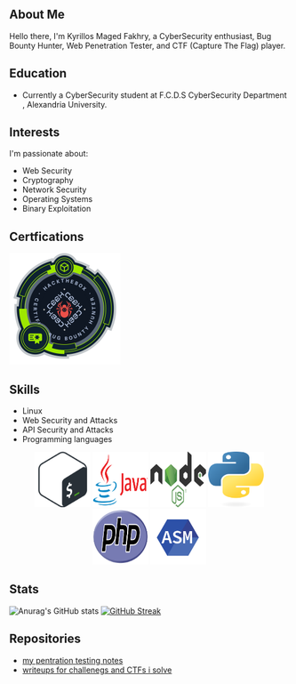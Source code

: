 ## About Me

Hello there, I'm Kyrillos Maged Fakhry, a CyberSecurity enthusiast, Bug Bounty Hunter, Web Penetration Tester, and CTF (Capture The Flag) player.

## Education

- Currently a CyberSecurity student at F.C.D.S CyberSecurity Department , Alexandria University.

## Interests

I'm passionate about:

- Web Security
- Cryptography
- Network Security
- Operating Systems
- Binary Exploitation


## Certfications 
[![CBBH](/images/CBBH.png)](https://academy.hackthebox.com/achievement/badge/f3bd0f29-5247-11ee-acfc-bea50ffe6cb4)


## Skills

- Linux
- Web Security and Attacks
- API Security and Attacks
- Programming languages
<p align="center">
  <img src="/images/Bash-Logo.png" width="100" height="100">
  <img src="/images/Java-Logo.png" width="100" height="100">
  <img src="/images/Node.js_logo.png" width="100" height="100">
  <img src="/images/python-logo.png" width="100" height="100">
  <img src="/images/PHP-logo.png" width="100" height="100">
  <img src="/images/nasm-assembly-lang.png" width="100" height="100">
</p>

## Stats
![Anurag's GitHub stats](https://github-readme-stats.vercel.app/api?username=kiro6&show_icons=true&theme=radical)
[![GitHub Streak](https://streak-stats.demolab.com/?user=DenverCoder1&theme=dark)](https://git.io/streak-stats)

## Repositories 
- [my pentration testing notes](https://github.com/kiro6/penetration-testing-notes)
- [writeups for challenegs and CTFs i solve](https://github.com/kiro6/writeups)
